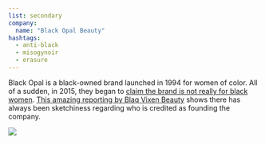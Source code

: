 ```yaml
---
list: secondary
company:
  name: "Black Opal Beauty"
hashtags:
  - anti-black
  - misogynoir
  - erasure
---
```


Black Opal is a black-owned brand launched in 1994 for women of color. All of a sudden, in 2015, they began to [claim the brand is not really for black women](http://clutchmagonline.com/2015/10/please-dont-associate-black-opal-cosmetics-with-black-women/). [This amazing reporting by Blaq Vixen Beauty](http://www.blaqvixenbeauty.com/black-beauty-brands-non-black-ceos/) shows there has always been sketchiness regarding who is credited as founding the company.

![](/black-opal.png)
